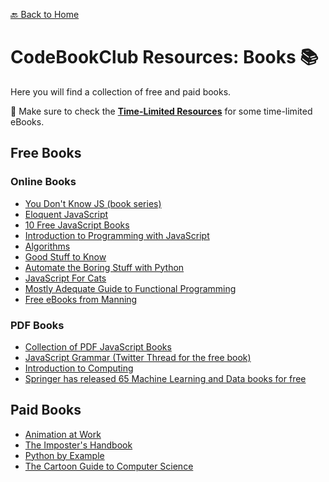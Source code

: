 [🔙 Back to Home](https://github.com/sneyderdev/codebookclub-resources)

# CodeBookClub Resources: Books 📚
Here you will find a collection of free and paid books.

📌 Make sure to check the **[Time-Limited Resources](https://github.com/sneyderdev/codebookclub-resources/blob/master/e-learning/README.md#time-limited-resources-)** for some time-limited eBooks.

## Free Books
### Online Books
- [You Don't Know JS (book series)](https://github.com/getify/You-Dont-Know-JS)
- [Eloquent JavaScript](https://eloquentjavascript.net/ "Eloquent JavaScript")
- [10 Free JavaScript Books](https://www.webfx.com/blog/web-design/free-javascript-books/)
- [Introduction to Programming with JavaScript](https://launchschool.com/books/javascript)
- [Algorithms](http://jeffe.cs.illinois.edu/teaching/algorithms/?fbclid=IwAR2gNx7PZC8l3s4PfjEEIRoig18LrCoEsuP5uybz1XhtO8rjmN4nCp9mrnY#book)
- [Good Stuff to Know](https://baron816.gitbooks.io/good-stuff-to-know/content/)
- [Automate the Boring Stuff with Python](https://automatetheboringstuff.com/)
- [JavaScript For Cats](http://jsforcats.com/)
- [Mostly Adequate Guide to Functional Programming](https://mostly-adequate.gitbooks.io/mostly-adequate-guide/)
- [Free eBooks from Manning](https://freecontent.manning.com/free-ebooks-from-manning/)

### PDF Books
- [Collection of PDF JavaScript Books](https://theswissbay.ch/pdf/Gentoomen%20Library/Programming/JavaScript/)
- [JavaScript Grammar (Twitter Thread for the free book)](https://twitter.com/js_tut/status/1211095431259869184?s=20)
- [Introduction to Computing](https://computingbook.org/)
- [Springer has released 65 Machine Learning and Data books for free](https://towardsdatascience.com/springer-has-released-65-machine-learning-and-data-books-for-free-961f8181f189)

## Paid Books
- [Animation at Work](https://abookapart.com/products/animation-at-work)
- [The Imposter's Handbook](https://bigmachine.io/products/the-imposters-handbook/)
- [Python by Example](https://books.google.com.co/books/about/Python_by_Example.html?id=IyUEwQEACAAJ&redir_esc=y)
- [The Cartoon Guide to Computer Science](https://books.google.com.co/books/about/The_Cartoon_Guide_to_Computer_Science.html?id=RJggAQAAIAAJ&source=kp_book_description&redir_esc=y)
